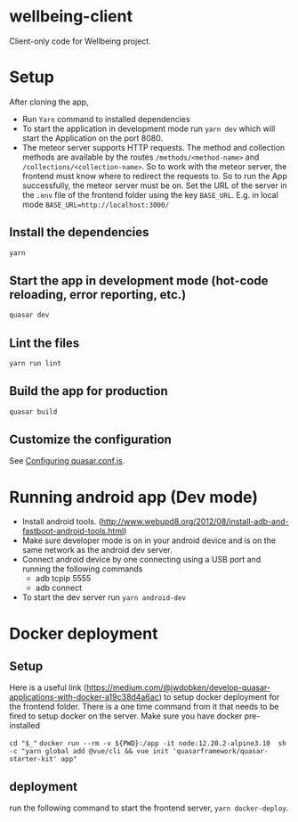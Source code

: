 # wellbeing-client
Client-only code for Wellbeing project.

# Setup
After cloning the app,
- Run `Yarn` command to installed dependencies
- To start the application in development mode run `yarn dev` which will start the Application on the port 8080.
- The meteor server supports HTTP requests. The method and collection methods are available by the routes `/methods/<method-name>` and `/collections/<collection-name>`. So to work with the meteor server, the frontend must know where to redirect the requests to. So to run the App successfully, the meteor server must be on. Set the URL of the server in the  `.env` file of the frontend folder using the key `BASE_URL`. E.g. in local mode `BASE_URL=http://localhost:3000/`

## Install the dependencies
```bash
yarn
```

## Start the app in development mode (hot-code reloading, error reporting, etc.)
```bash
quasar dev
```

## Lint the files
```bash
yarn run lint
```

## Build the app for production
```bash
quasar build
```

## Customize the configuration
See [Configuring quasar.conf.js](https://quasar.dev/quasar-cli/quasar-conf-js).



# Running android app (Dev mode)
- Install android tools. (http://www.webupd8.org/2012/08/install-adb-and-fastboot-android-tools.html)
- Make sure developer mode is on in your android device and is on the same network as the android dev server.
- Connect android device by one connecting using a USB port and running the following commands
    - adb tcpip 5555
    - adb connect <device-ip>
- To start the dev server run `yarn android-dev`

# Docker deployment

## Setup

Here is a useful link (https://medium.com/@jwdobken/develop-quasar-applications-with-docker-a19c38d4a6ac) to setup docker deployment for the frontend folder. There is a one time command from it that needs to be fired to setup docker on the server. Make sure you have docker pre-installed

`cd "$_"`
`docker run --rm -v ${PWD}:/app -it node:12.20.2-alpine3.10  sh -c "yarn global add @vue/cli && vue init 'quasarframework/quasar-starter-kit' app"`

## deployment
run the following command to start the frontend server, `yarn docker-deploy`.